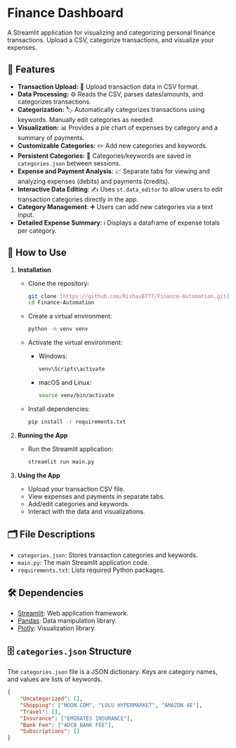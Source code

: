 # Finance Dashboard

A Streamlit application for visualizing and categorizing personal finance transactions.  Upload a CSV, categorize transactions, and visualize your expenses.

## 🌟 Features

* **Transaction Upload:** 📁 Upload transaction data in CSV format.
* **Data Processing:** ⚙️ Reads the CSV, parses dates/amounts, and categorizes transactions.
* **Categorization:** 🏷️ Automatically categorizes transactions using keywords. Manually edit categories as needed.
* **Visualization:** 📊 Provides a pie chart of expenses by category and a summary of payments.
* **Customizable Categories:** ✏️ Add new categories and keywords.
* **Persistent Categories:** 💾 Categories/keywords are saved in `categories.json` between sessions.
* **Expense and Payment Analysis**: 📈 Separate tabs for viewing and analyzing expenses (debits) and payments (credits).
* **Interactive Data Editing**: ✍️ Uses `st.data_editor` to allow users to edit transaction categories directly in the app.
* **Category Management**: ➕ Users can add new categories via a text input.
* **Detailed Expense Summary**: ℹ️ Displays a dataframe of expense totals per category.

## 🚀 How to Use

1.  **Installation**

    * Clone the repository:

        ```bash
        git clone [https://github.com/RishavB777/Finance-Automation.git](https://github.com/RishavB777/Finance-Automation.git)
        cd Finance-Automation
        ```
    * Create a virtual environment:

        ```bash
        python -m venv venv
        ```
    * Activate the virtual environment:
        * Windows:

            ```bash
            venv\Scripts\activate
            ```
        * macOS and Linux:

            ```bash
            source venv/bin/activate
            ```
    * Install dependencies:

        ```bash
        pip install -r requirements.txt
        ```

2.  **Running the App**

    * Run the Streamlit application:

        ```bash
        streamlit run main.py
        ```

3.  **Using the App**

    * Upload your transaction CSV file.
    * View expenses and payments in separate tabs.
    * Add/edit categories and keywords.
    * Interact with the data and visualizations.

## 🗂️ File Descriptions

* `categories.json`: Stores transaction categories and keywords.
* `main.py`: The main Streamlit application code.
* `requirements.txt`: Lists required Python packages.

## 🛠️ Dependencies

* [Streamlit](https://streamlit.io/): Web application framework.
* [Pandas](https://pandas.pydata.org/): Data manipulation library.
* [Plotly](https://plotly.com/): Visualization library.

## 🗄️ `categories.json` Structure

The `categories.json` file is a JSON dictionary. Keys are category names, and values are lists of keywords.

```json
{
    "Uncategorized": [],
    "Shopping": ["NOON.COM", "LULU HYPERMARKET", "AMAZON AE"],
    "Travel": [],
    "Insurance": ["EMIRATES INSURANCE"],
    "Bank Fee": ["ADCB BANK FEE"],
    "Subscriptions": []
}
